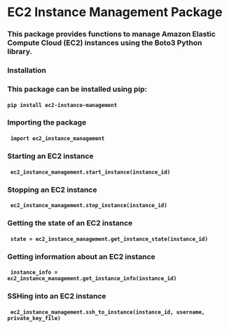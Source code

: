 # EC2 Instance Management Package

### This package provides functions to manage Amazon Elastic Compute Cloud (EC2) instances using the Boto3 Python library.

### Installation

### This package can be installed using pip:
#### `pip install ec2-instance-management`

### Importing the package
#### ` import ec2_instance_management`

### Starting an EC2 instance
#### ` ec2_instance_management.start_instance(instance_id)`

### Stopping an EC2 instance
#### ` ec2_instance_management.stop_instance(instance_id)`

### Getting the state of an EC2 instance
#### ` state = ec2_instance_management.get_instance_state(instance_id)`

### Getting information about an EC2 instance
#### ` instance_info = ec2_instance_management.get_instance_info(instance_id)`

### SSHing into an EC2 instance
#### ` ec2_instance_management.ssh_to_instance(instance_id, username, private_key_file)`
